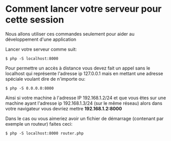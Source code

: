 # Comment lancer votre serveur pour cette session
Nous allons utiliser ces commandes seulement pour aider au développement d'une application

Lancer votre serveur comme suit:

    $ php -S localhost:8000

Pour permettre un accès à distance vous devez fait un appel sans le localhost qui représente l'adresse ip 127.0.0.1 mais en mettant une adresse spéciale voulant dire de n'importe ou:

    $ php -S 0.0.0.0:8000

Ainsi si votre machine à l'adresse IP 192.168.1.2/24 et que vous êtes sur une machine ayant l'adresse ip 192.168.1.3/24 (sur le même réseau) alors dans votre navigateur vous devriez mettre **192.168.1.2:8000**

Dans le cas ou vous aimeriez avoir un fichier de démarrage (contenant par exemple un routeur) faites ceci:

    $ php -S localhost:8000 router.php